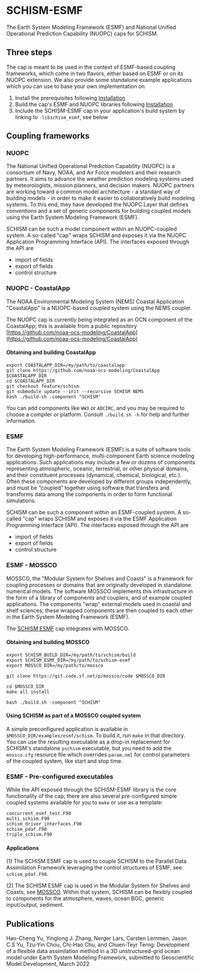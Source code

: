 # SCHISM-ESMF 

The Earth System Modeling Framework (ESMF) and National Unified Operational Prediction Capability (NUOPC) caps for SCHISM.

## Three steps

The cap is meant to be used in the context of ESMF-based coupling frameworks, which come in two flavors, either based on ESMF or on its NUOPC extension. We also provide some standalone example applications which you can use to base your own implementation on

1. Install the prerequisites following [Installation](installation.html)
2. Build the cap's ESMF and NUOPC libraries following [Installation](installation.html)
3. Include the SCHISM-ESMF cap in your application's build system by linking to `-libschism_esmf`, see below

## Coupling frameworks

### NUOPC

The National Unified Operational Prediction Capability (NUOPC) is a consortium of Navy, NOAA, and Air Force modelers and their research partners. It aims to advance the weather prediction modeling systems used by meteorologists, mission planners, and decision makers. NUOPC partners are working toward a common model architecture - a standard way of building models - in order to make it easier to collaboratively build modeling systems. To this end, they have developed the NUOPC Layer that defines conventions and a set of generic components for building coupled models using the Earth System Modeling Framework (ESMF).

SCHISM can be such a model component within an NUOPC-coupled system.  A so-called "cap" wraps SCHISM and exposes it via the NUOPC Application Programming Interface (API).  The interfaces exposed through the API are
 * import of fields
 * export of fields
 * control structure

### NUOPC - CoastalApp

The NOAA Environmental Modeling System (NEMS) Coastal Application "CoastalApp" is a NUOPC-based coupled system using the NEMS coupler.

The NUOPC cap is currently being integrated as an OCN component of the CoastalApp; this is available from a public repository [https://github.com/noaa-ocs-modeling/CoastalApp](https://github.com/noaa-ocs-modeling/CoastalApp)

#### Obtaining and building CoastalApp

```
export COASTALAPP_DIR=/my/path/to/coastalapp
git clone https://github.com/noaa-ocs-modeling/CoastalApp $COASTALAPP_DIR
cd $COASTALAPP_DIR
git checkout feature/schism
git submodule update --init --recursive SCHISM NEMS
bash ./build.sh -component "SCHISM"
```

You can add components like `WW3` or `ADCIRC`, and you may be required to choose a compiler or platform.  Consult `./build.sh -h` for help and further information.

### ESMF
The Earth System Modeling Framework (ESMF) is a suite of software tools for developing high-performance, multi-component Earth science modeling applications. Such applications may include a few or dozens of components representing atmospheric, oceanic, terrestrial, or other physical domains, and their constituent processes (dynamical, chemical, biological, etc.). Often these components are developed by different groups independently, and must be “coupled” together using software that transfers and transforms data among the components in order to form functional simulations.

SCHISM can be such a component within an ESMF-coupled system.  A so-called "cap" wraps SCHISM and exposes it via the ESMF Application Programming Interface (API).  The interfaces exposed through the API are
 * import of fields
 * export of fields
 * control structure

### ESMF - MOSSCO

MOSSCO, the "Modular System for Shelves and Coasts" is a framework for coupling
processes or domains that are originally developed in standalone numerical models.
The software MOSSCO implements this infrastructure in the form of a library of
components and couplers, and of example coupled applications. The components
"wrap" external models used in coastal and shelf sciences; these wrapped components are then coupled
to each other in the Earth System Modeling Framework (ESMF).

The [SCHISM ESMF](esmf.html) cap integrates with MOSSCO.

#### Obtaining and building MOSSCO

```
export SCHISM_BUILD_DIR=/my/path/to/schism/build
export SCHISM_ESMF_DIR=/my/path/to/schism-esmf
export MOSSCO_DIR=/my/path/to/mossco

git clone https://git.code.sf.net/p/mossco/code $MOSSCO_DIR

cd $MOSSCO_DIR
make all install

bash ./build.sh -component "SCHISM"
```

#### Using SCHISM as part of a MOSSCO coupled system

A simple preconfigured application is available in `$MOSSCO_DIR/examples/esmf/schism`. To build it, run `make` in that directory.  You can use the resulting executable as a drop-in replacement for SCHISM's standalone `pschism` executable, but you need to add the `mossco.cfg` resource file which overrides `param.nml` for control parameters of the coupled system, like start and stop time.

### ESMF - Pre-configured executables

While the API exposed through the SCHISM-ESMF library is the core functionality of the cap, there are also several
 pre-configured simple coupled systems available for you to  `make` or use as a template:

```
concurrent_esmf_test.F90
multi_schism.F90
schism_driver_interfaces.F90
schism_pdaf.F90
triple_schism.F90
```
#### Applications

(1) The SCHISM ESMF cap is used to couple SCHISM to the Parallel Data Assimilation Framework leveraging the control structures of ESMF, see `schism_pdaf.F90`.

(2) The SCHISM ESMF cap is used in the Modular System for Shelves and Coasts, see  [MOSSCO](mossco.html).  Within that system, SCHISM can be flexibly coupled to components for the atmosphere, waves, ocean BGC, generic input/output, sediment.

## Publications
Hao-Cheng Yu, Yinglong J. Zhang, Nerger Lars, Carsten Lemmen, Jason C.S Yu, Tzu-Yin Chou, Chi-Hao Chu, and Chuen-Teyr Terng: Development of a flexible data assimilation method in a 3D unstructured-grid ocean model under Earth System Modeling Framework, submitted to Geoscientific Model Development, March 2022


